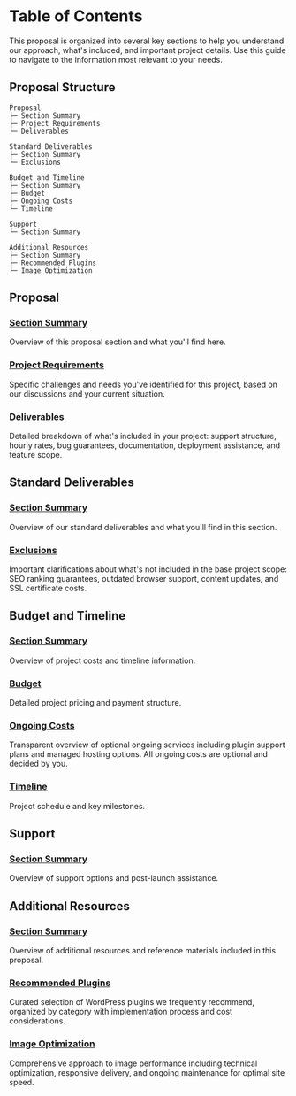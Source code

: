 # Table of Contents

This proposal is organized into several key sections to help you understand our approach, what's included, and important project details. Use this guide to navigate to the information most relevant to your needs.

## Proposal Structure

```
Proposal
├─ Section Summary
├─ Project Requirements
└─ Deliverables

Standard Deliverables
├─ Section Summary
└─ Exclusions

Budget and Timeline
├─ Section Summary
├─ Budget
├─ Ongoing Costs
└─ Timeline

Support
└─ Section Summary

Additional Resources
├─ Section Summary
├─ Recommended Plugins
└─ Image Optimization
```

## Proposal

### [Section Summary](slides/02-proposal-summary.md)
Overview of this proposal section and what you'll find here.

### [Project Requirements](slides/02-project-requirements.md)
Specific challenges and needs you've identified for this project, based on our discussions and your current situation.

### [Deliverables](slides/03-deliverables.md)
Detailed breakdown of what's included in your project: support structure, hourly rates, bug guarantees, documentation, deployment assistance, and feature scope.

## Standard Deliverables

### [Section Summary](slides/06-standard-deliverables-summary.md)
Overview of our standard deliverables and what you'll find in this section.

### [Exclusions](slides/05-exclusions.md)
Important clarifications about what's not included in the base project scope: SEO ranking guarantees, outdated browser support, content updates, and SSL certificate costs.

## Budget and Timeline

### [Section Summary](slides/07-budget-timeline-summary.md)
Overview of project costs and timeline information.

### [Budget](slides/07-budget.md)
Detailed project pricing and payment structure.

### [Ongoing Costs](slides/04-ongoing-costs.md)
Transparent overview of optional ongoing services including plugin support plans and managed hosting options. All ongoing costs are optional and decided by you.

### [Timeline](slides/07-timeline.md)
Project schedule and key milestones.

## Support

### [Section Summary](slides/08-support-summary.md)
Overview of support options and post-launch assistance.

## Additional Resources

### [Section Summary](slides/08-additional-resources-summary.md)
Overview of additional resources and reference materials included in this proposal.

### [Recommended Plugins](slides/06-recommended-plugins.md)
Curated selection of WordPress plugins we frequently recommend, organized by category with implementation process and cost considerations.

### [Image Optimization](slides/07-image-optimization.md)
Comprehensive approach to image performance including technical optimization, responsive delivery, and ongoing maintenance for optimal site speed.
